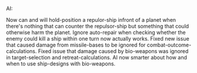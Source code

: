 AI:

Now can and will hold-position a repulor-ship infront of a planet when there's nothing that can counter the repulsor-ship but something that could otherwise harm the planet.
Ignore auto-repair when checking whether the enemy could kill a ship within one turn now actually works.
Fixed new issue that caused damage from missile-bases to be ignored for combat-outcome-calculations.
Fixed issue that damage caused by bio-weapons was ignored in target-selection and retreat-calculations.
AI now smarter about how and when to use ship-designs with bio-weapons.